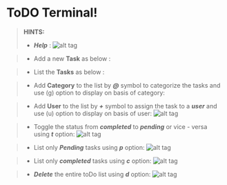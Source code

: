 ToDO Terminal!
===================
> **HINTS:**
> - ***Help*** :
>![alt tag](https://github.com/shameerb/ToDo-terminal/tree/master/images/h.png)

> - Add a new **Task** as below :

> - List the **Tasks** as below :

> - Add **Category** to the list by ***@*** symbol to categorize the tasks and use (g) option to display on basis of category:

> - Add **User** to the list by ***+*** symbol to assign the task to a ***user*** and use (u) option to display on basis of user:
>![alt tag](https://github.com/shameerb/ToDo-terminal/tree/master/images/l.png)

> - Toggle the status from ***completed*** to ***pending*** or vice - versa using ***t*** option:
>![alt tag](https://github.com/shameerb/ToDo-terminal/tree/master/images/t.png)

> - List only ***Pending*** tasks using ***p*** option:
>![alt tag](https://github.com/shameerb/ToDo-terminal/tree/master/images/p.png)

> - List only ***completed*** tasks using ***c*** option:
>![alt tag](https://github.com/shameerb/ToDo-terminal/tree/master/images/c.png)

> - ***Delete*** the entire toDo list using ***d*** option:
>![alt tag](https://github.com/shameerb/ToDo-terminal/tree/master/images/d.png)


